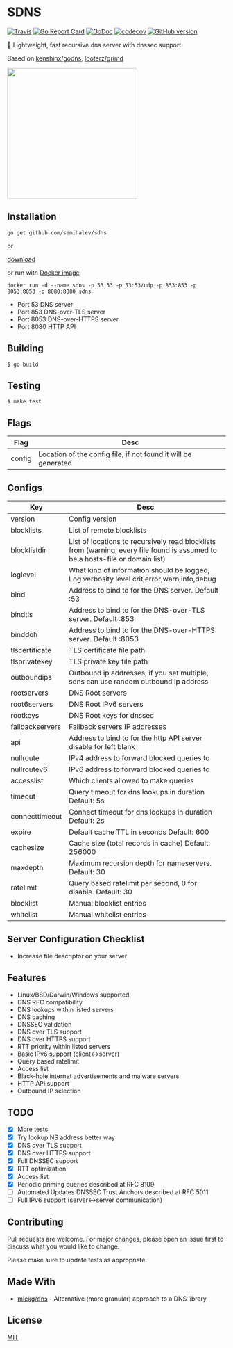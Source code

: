 # SDNS

[![Travis](https://img.shields.io/travis/semihalev/sdns.svg?style=flat-square)](https://travis-ci.org/semihalev/sdns)
[![Go Report Card](https://goreportcard.com/badge/github.com/semihalev/sdns?style=flat-square)](https://goreportcard.com/report/github.com/semihalev/sdns)
[![GoDoc](https://img.shields.io/badge/godoc-reference-blue.svg?style=flat-square)](http://godoc.org/github.com/semihalev/sdns)
[![codecov](https://codecov.io/gh/semihalev/sdns/branch/master/graph/badge.svg)](https://codecov.io/gh/semihalev/sdns)
[![GitHub version](https://badge.fury.io/gh/semihalev%2Fsdns.svg)](https://github.com/semihalev/sdns/releases)

:dizzy: Lightweight, fast recursive dns server with dnssec support

Based on [kenshinx/godns](https://github.com/kenshinx/godns), [looterz/grimd](https://github.com/looterz/grimd)

<img src="https://github.com/semihalev/sdns/blob/master/logo.png?raw=true" width="300">

## Installation

```shell
go get github.com/semihalev/sdns
```

or

[download](https://github.com/semihalev/sdns/releases)

or run with [Docker image](https://hub.docker.com/r/c1982/sdns/)

```shell
docker run -d --name sdns -p 53:53 -p 53:53/udp -p 853:853 -p 8053:8053 -p 8080:8080 sdns
```

* Port 53 DNS server
* Port 853 DNS-over-TLS server
* Port 8053 DNS-over-HTTPS server
* Port 8080 HTTP API

## Building

```shell
$ go build
```

## Testing

```shell
$ make test
```

## Flags

| Flag   | Desc                                                           |
|--------|----------------------------------------------------------------|
| config | Location of the config file, if not found it will be generated |

## Configs

| Key             | Desc                                                                                                                           |
|-----------------|--------------------------------------------------------------------------------------------------------------------------------|
| version         | Config version                                                                                                                 |
| blocklists      | List of remote blocklists                                                                                                      |
| blocklistdir    | List of locations to recursively read blocklists from (warning, every file found is assumed to be a hosts-file or domain list) |
| loglevel        | What kind of information should be logged, Log verbosity level crit,error,warn,info,debug                                      |
| bind            | Address to bind to for the DNS server. Default :53                                                                             |
| bindtls         | Address to bind to for the DNS-over-TLS server. Default :853                                                                   |
| binddoh         | Address to bind to for the DNS-over-HTTPS server. Default :8053                                                                |
| tlscertificate  | TLS certificate file path                                                                                                      |
| tlsprivatekey   | TLS private key file path                                                                                                      |
| outboundips     | Outbound ip addresses, if you set multiple, sdns can use random outbound ip address                                            |
| rootservers     | DNS Root servers                                                                                                               |
| root6servers    | DNS Root IPv6 servers                                                                                                          |
| rootkeys        | DNS Root keys for dnssec                                                                                                       |
| fallbackservers | Fallback servers IP addresses                                                                                                  |
| api             | Address to bind to for the http API server disable for left blank                                                              |
| nullroute       | IPv4 address to forward blocked queries to                                                                                     |
| nullroutev6     | IPv6 address to forward blocked queries to                                                                                     |
| accesslist      | Which clients allowed to make queries                                                                                          |
| timeout         | Query timeout for dns lookups in duration Default: 5s                                                                          |
| connecttimeout  | Connect timeout for dns lookups in duration Default: 2s                                                                        |
| expire          | Default cache TTL in seconds Default: 600                                                                                      |
| cachesize       | Cache size (total records in cache) Default: 256000                                                                            |
| maxdepth        | Maximum recursion depth for nameservers. Default: 30                                                                           |
| ratelimit       | Query based ratelimit per second, 0 for disable. Default: 30                                                                   |
| blocklist       | Manual blocklist entries                                                                                                       |
| whitelist       | Manual whitelist entries                                                                                                       |

## Server Configuration Checklist

* Increase file descriptor on your server

## Features

* Linux/BSD/Darwin/Windows supported
* DNS RFC compatibility
* DNS lookups within listed servers
* DNS caching
* DNSSEC validation
* DNS over TLS support
* DNS over HTTPS support
* RTT priority within listed servers
* Basic IPv6 support (client<->server)
* Query based ratelimit
* Access list
* Black-hole internet advertisements and malware servers
* HTTP API support
* Outbound IP selection

## TODO

* [x] More tests
* [x] Try lookup NS address better way
* [x] DNS over TLS support
* [x] DNS over HTTPS support
* [x] Full DNSSEC support
* [x] RTT optimization
* [x] Access list
* [x] Periodic priming queries described at RFC 8109
* [ ] Automated Updates DNSSEC Trust Anchors described at RFC 5011
* [ ] Full IPv6 support (server<->server communication)

## Contributing
Pull requests are welcome. For major changes, please open an issue first to discuss what you would like to change.

Please make sure to update tests as appropriate.

## Made With

* [miekg/dns](https://github.com/miekg/dns) - Alternative (more granular) approach to a DNS library

## License
[MIT](https://github.com/semihalev/sdns/blob/master/LICENSE)
